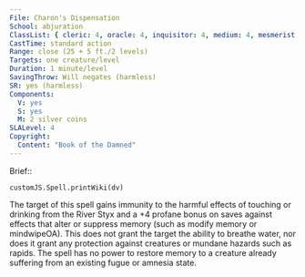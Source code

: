 ```yaml
---
File: Charon's Dispensation
School: abjuration
ClassList: { cleric: 4, oracle: 4, inquisitor: 4, medium: 4, mesmerist: 4, psychic: 4, shaman: 4, sorcerer: 4, wizard: 4, spiritualist: 4, witch: 4 }
CastTime: standard action
Range: close (25 + 5 ft./2 levels)
Targets: one creature/level
Duration: 1 minute/level
SavingThrow: Will negates (harmless)
SR: yes (harmless)
Components:
  V: yes
  S: yes
  M: 2 silver coins
SLALevel: 4
Copyright:
  Content: "Book of the Damned"
---
```

Brief:: 

```dataviewjs
customJS.Spell.printWiki(dv)
```

The target of this spell gains immunity to the harmful effects of touching or drinking from the River Styx and a +4 profane bonus on saves against effects that alter or suppress memory (such as modify memory or mindwipeOA). This does not grant the target the ability to breathe water, nor does it grant any protection against creatures or mundane hazards such as rapids. The spell has no power to restore memory to a creature already suffering from an existing fugue or amnesia state.

